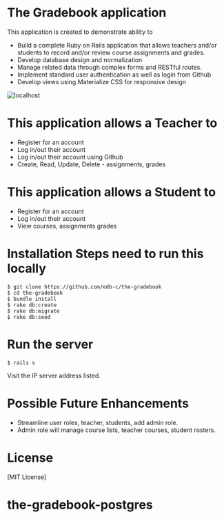 # The Gradebook application

This application is created to demonstrate ability to

- Build a complete Ruby on Rails application that allows teachers and/or students
  to record and/or review course assignments and grades.
- Develop database design and normalization
- Manage related data through complex forms and RESTful routes.
- Implement standard user authentication as well as login from Github
- Develop views using Materialize CSS for responsive design

![localhost](https://github.com/edb-c/the-gradebook/blob/master/homepage.png)

# This application allows a Teacher to

- Register for an account
- Log in/out their account
- Log in/out their account using Github
- Create, Read, Update, Delete - assignments, grades

# This application allows a Student to

- Register for an account
- Log in/out their account
- View courses, assignments grades

# Installation Steps need to run this locally

    $ git clone https://github.com/edb-c/the-gradebook
    $ cd the-gradebook
    $ bundle install
    $ rake db:create
    $ rake db:migrate
    $ rake db:seed

# Run the server

    $ rails s

Visit the IP server address listed.

# Possible Future Enhancements

- Streamline user roles, teacher, students, add admin role.
- Admin role will manage course lists, teacher courses, student rosters.

# License

[MIT License]

# the-gradebook-postgres
